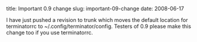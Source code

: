 title: Important 0.9 change
slug: important-09-change
date: 2008-06-17


I have just pushed a revision to trunk which moves the default location for terminatorrc to ~/.config/terminator/config. Testers of 0.9 please make this change too if you use terminatorrc.
